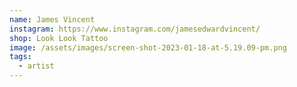```yaml
---
name: James Vincent
instagram: https://www.instagram.com/jamesedwardvincent/
shop: Look Look Tattoo
image: /assets/images/screen-shot-2023-01-18-at-5.19.09-pm.png
tags:
  - artist
---
```

